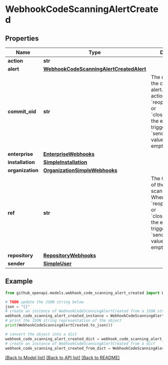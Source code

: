 # WebhookCodeScanningAlertCreated


## Properties

Name | Type | Description | Notes
------------ | ------------- | ------------- | -------------
**action** | **str** |  | 
**alert** | [**WebhookCodeScanningAlertCreatedAlert**](WebhookCodeScanningAlertCreatedAlert.md) |  | 
**commit_oid** | **str** | The commit SHA of the code scanning alert. When the action is &#x60;reopened_by_user&#x60; or &#x60;closed_by_user&#x60;, the event was triggered by the &#x60;sender&#x60; and this value will be empty. | 
**enterprise** | [**EnterpriseWebhooks**](EnterpriseWebhooks.md) |  | [optional] 
**installation** | [**SimpleInstallation**](SimpleInstallation.md) |  | [optional] 
**organization** | [**OrganizationSimpleWebhooks**](OrganizationSimpleWebhooks.md) |  | [optional] 
**ref** | **str** | The Git reference of the code scanning alert. When the action is &#x60;reopened_by_user&#x60; or &#x60;closed_by_user&#x60;, the event was triggered by the &#x60;sender&#x60; and this value will be empty. | 
**repository** | [**RepositoryWebhooks**](RepositoryWebhooks.md) |  | 
**sender** | [**SimpleUser**](SimpleUser.md) |  | 

## Example

```python
from github_openapi.models.webhook_code_scanning_alert_created import WebhookCodeScanningAlertCreated

# TODO update the JSON string below
json = "{}"
# create an instance of WebhookCodeScanningAlertCreated from a JSON string
webhook_code_scanning_alert_created_instance = WebhookCodeScanningAlertCreated.from_json(json)
# print the JSON string representation of the object
print(WebhookCodeScanningAlertCreated.to_json())

# convert the object into a dict
webhook_code_scanning_alert_created_dict = webhook_code_scanning_alert_created_instance.to_dict()
# create an instance of WebhookCodeScanningAlertCreated from a dict
webhook_code_scanning_alert_created_from_dict = WebhookCodeScanningAlertCreated.from_dict(webhook_code_scanning_alert_created_dict)
```
[[Back to Model list]](../README.md#documentation-for-models) [[Back to API list]](../README.md#documentation-for-api-endpoints) [[Back to README]](../README.md)


